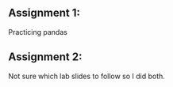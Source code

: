 ## Assignment 1:
Practicing pandas

## Assignment 2:
Not sure which lab slides to follow so I did both.
